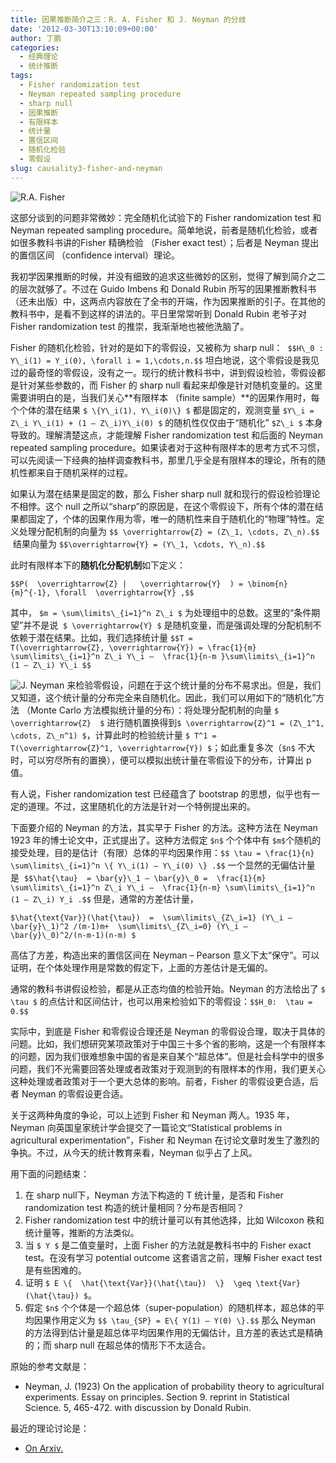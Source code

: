 ```yaml
---
title: 因果推断简介之三：R. A. Fisher 和 J. Neyman 的分歧
date: '2012-03-30T13:10:09+00:00'
author: 丁鹏
categories:
  - 经典理论
  - 统计推断
tags:
  - Fisher randomization test
  - Neyman repeated sampling procedure
  - sharp null
  - 因果推断
  - 有限样本
  - 统计量
  - 置信区间
  - 随机化检验
  - 零假设
slug: causality3-fisher-and-neyman
---
```


![R.A. Fisher](https://cos.name/wp-content/uploads/2012/03/R.A.-Fisher.jpg)
  
这部分谈到的问题非常微妙：完全随机化试验下的 Fisher randomization test 和 Neyman repeated sampling procedure。简单地说，前者是随机化检验，或者如很多教科书讲的Fisher 精确检验 （Fisher exact test）；后者是 Neyman 提出的置信区间 （confidence interval）理论。

我初学因果推断的时候，并没有细致的追求这些微妙的区别，觉得了解到简介之二的层次就够了。不过在 Guido Imbens 和 Donald Rubin 所写的因果推断教科书（还未出版）中，这两点内容放在了全书的开端，作为因果推断的引子。在其他的教科书中，是看不到这样的讲法的。平日里常常听到 Donald Rubin 老爷子对 Fisher randomization test 的推崇，我渐渐地也被他洗脑了。

Fisher 的随机化检验，针对的是如下的零假设，又被称为 sharp null：  `$$H\_0 : Y\_i(1) = Y_i(0), \forall i = 1,\cdots,n.$$` 坦白地说，这个零假设是我见过的最奇怪的零假设，没有之一。现行的统计教科书中，讲到假设检验，零假设都是针对某些参数的，而 Fisher 的 sharp null 看起来却像是针对随机变量的。这里需要讲明白的是，当我们关心**有限样本 （finite sample）**的因果作用时，每个个体的潜在结果 `$ \{Y\_i(1), Y\_i(0)\} $` 都是固定的，观测变量 `$Y\_i = Z\_i Y\_i(1) + (1 – Z\_i)Y\_i(0) $` 的随机性仅仅由于“随机化” `$Z\_i $` 本身导致的。理解清楚这点，才能理解 Fisher randomization test 和后面的 Neyman repeated sampling procedure。如果读者对于这种有限样本的思考方式不习惯，可以先阅读一下经典的抽样调查教科书，那里几乎全是有限样本的理论，所有的随机性都来自于随机采样的过程。

如果认为潜在结果是固定的数，那么 Fisher sharp null 就和现行的假设检验理论不相悖。这个 null 之所以“sharp”的原因是，在这个零假设下，所有个体的潜在结果都固定了，个体的因果作用为零，唯一的随机性来自于随机化的“物理”特性。定义处理分配机制的向量为 `$$ \overrightarrow{Z} = (Z\_1, \cdots, Z\_n).$$`  结果向量为 `$$\overrightarrow{Y} = (Y\_1, \cdots, Y\_n).$$`

此时有限样本下的**随机化分配机制**如下定义：

`$$P(  \overrightarrow{Z} |   \overrightarrow{Y}  ) = \binom{n}{m}^{-1}, \forall  \overrightarrow{Y} ,$$`

其中， `$m = \sum\limits\_{i=1}^n Z\_i $` 为处理组中的总数。这里的“条件期望”并不是说  `$ \overrightarrow{Y} $` 是随机变量，而是强调处理的分配机制不依赖于潜在结果。比如，我们选择统计量 `$$T = T(\overrightarrow{Z}, \overrightarrow{Y}) = \frac{1}{m} \sum\limits\_{i=1}^n Z\_i Y\_i –  \frac{1}{n-m }\sum\limits\_{i=1}^n (1 – Z\_i) Y\_i $$`
  
![J. Neyman](https://cos.name/wp-content/uploads/2012/03/J.-Neyman.jpg) 来检验零假设，问题在于这个统计量的分布不易求出。但是，我们又知道，这个统计量的分布完全来自随机化。因此，我们可以用如下的“随机化”方法 （Monte Carlo 方法模拟统计量的分布）：将处理分配机制的向量 `$ \overrightarrow{Z}  $` 进行随机置换得到`$ \overrightarrow{Z}^1 = (Z\_1^1, \cdots, Z\_n^1) $`，计算此时的检验统计量 `$ T^1 = T(\overrightarrow{Z}^1, \overrightarrow{Y}) $`；如此重复多次（`$n$` 不大时，可以穷尽所有的置换），便可以模拟出统计量在零假设下的分布，计算出 p 值。

有人说，Fisher randomization test 已经蕴含了 bootstrap 的思想，似乎也有一定的道理。不过，这里随机化的方法是针对一个特例提出来的。

下面要介绍的 Neyman 的方法，其实早于 Fisher 的方法。这种方法在 Neyman 1923 年的博士论文中，正式提出了。这种方法假定 `$n$` 个个体中有 `$m$`个随机的接受处理，目的是估计（有限）总体的平均因果作用：`$$ \tau = \frac{1}{n} \sum\limits\_{i=1}^n \{ Y\_i(1) – Y\_i(0) \} .$$` 一个显然的无偏估计量是  `$$\hat{\tau}  = \bar{y}\_1 – \bar{y}\_0 =  \frac{1}{m} \sum\limits\_{i=1}^n Z\_i Y\_i –  \frac{1}{n-m} \sum\limits\_{i=1}^n (1 – Z\_i) Y_i .$$` 但是，通常的方差估计量，

`$\hat{\text{Var}}(\hat{\tau})  =  \sum\limits\_{Z\_i=1} (Y\_i – \bar{y}\_1)^2 /(m-1)m+  \sum\limits\_{Z\_i=0} (Y\_i – \bar{y}\_0)^2/(n-m-1)(n-m) $`

高估了方差，构造出来的置信区间在 Neyman – Pearson 意义下太“保守”。可以证明，在个体处理作用是常数的假定下，上面的方差估计是无偏的。

通常的教科书讲假设检验，都是从正态均值的检验开始。Neyman 的方法给出了 `$ \tau $` 的点估计和区间估计，也可以用来检验如下的零假设：`$$H_0:  \tau = 0.$$`

实际中，到底是 Fisher 和零假设合理还是 Neyman 的零假设合理，取决于具体的问题。比如，我们想研究某项政策对于中国三十多个省的影响，这是一个有限样本的问题，因为我们很难想象中国的省是来自某个“超总体”。但是社会科学中的很多问题，我们不光需要回答处理或者政策对于观测到的有限样本的作用，我们更关心这种处理或者政策对于一个更大总体的影响。前者，Fisher 的零假设更合适，后者 Neyman 的零假设更合适。

关于这两种角度的争论，可以上述到 Fisher 和 Neyman 两人。1935 年，Neyman 向英国皇家统计学会提交了一篇论文“Statistical problems in agricultural experimentation”，Fisher 和 Neyman 在讨论文章时发生了激烈的争执。不过，从今天的统计教育来看，Neyman 似乎占了上风。

用下面的问题结束：

  1. 在 sharp null下，Neyman 方法下构造的 T 统计量，是否和 Fisher randomization test 构造的统计量相同？分布是否相同？
  2. Fisher randomization test 中的统计量可以有其他选择，比如 Wilcoxon 秩和统计量等，推断的方法类似。
  3. 当 `$ Y $` 是二值变量时，上面 Fisher 的方法就是教科书中的 Fisher exact test。在没有学习 potential outcome 这套语言之前，理解 Fisher exact test 是有些困难的。
  4. 证明 `$ E \{  \hat{\text{Var}}(\hat{\tau})  \}  \geq \text{Var}(\hat{\tau}) $`。
  5. 假定 `$n$` 个个体是一个超总体（super-population）的随机样本，超总体的平均因果作用定义为 `$$ \tau_{SP} = E\{ Y(1) – Y(0) \}.$$` 那么 Neyman 的方法得到估计量是超总体平均因果作用的无偏估计，且方差的表达式是精确的；而 sharp null 在超总体的情形下不太适合。


原始的参考文献是：

- Neyman, J. (1923) On the application of probability theory to agricultural experiments. Essay on principles. Section 9. reprint in Statistical Science. 5, 465-472. with discussion by Donald Rubin.

  
最近的理论讨论是：
  
- [On Arxiv.](http://arxiv.org/abs/1402.0142)
